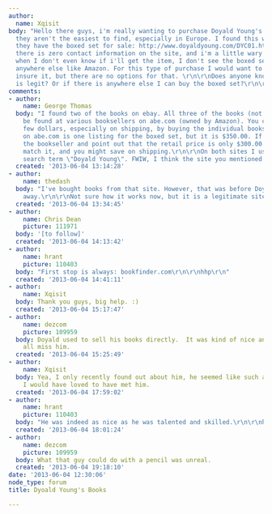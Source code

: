 ```yaml
---
author:
  name: Xqisit
body: "Hello there guys, i'm really wanting to purchase Doyald Young's books, but
  they aren't the easiest to find, especially in Europe. I found this website, and
  they have the boxed set for sale: http://www.doyaldyoung.com/DYC01.html\r\n\r\nHowever,
  there is zero contact information on the site, and i'm a little wary spending $300
  when I don't even know if i'll get the item, I don't see the boxed set for sale
  anywhere else like Amazon. For this type of purchase I would want to track it and
  insure it, but there are no options for that. \r\n\r\nDoes anyone know if the site
  is legit? Or if there is anywhere else I can buy the boxed set?\r\n\r\nThanks!\r\n\r\n-Josh"
comments:
- author:
    name: George Thomas
  body: "I found two of the books on ebay. All three of the books (not as a set) can
    be found at various booksellers on abe.com (owned by Amazon). You could save a
    few dollars, especially on shipping, by buying the individual books on abe.com.\r\n\r\nAlso
    on abe.com is one listing for the boxed set, but it is $350.00. If you contact
    the bookseller and point out that the retail price is only $300.00 new they might
    match it, and you might save on shipping.\r\n\r\nOn both sites I used the keyword
    search term \"Doyald Young\". FWIW, I think the site you mentioned is legitimate.\r\n\r\nHTH"
  created: '2013-06-04 13:14:28'
- author:
    name: thedash
  body: "I've bought books from that site. However, that was before Doyald Young passed
    away.\r\n\r\nNot sure how it works now, but it is a legitimate site."
  created: '2013-06-04 13:34:45'
- author:
    name: Chris Dean
    picture: 111971
  body: '[to follow]'
  created: '2013-06-04 14:13:42'
- author:
    name: hrant
    picture: 110403
  body: "First stop is always: bookfinder.com\r\n\r\nhhp\r\n"
  created: '2013-06-04 14:41:11'
- author:
    name: Xqisit
  body: Thank you guys, big help. :)
  created: '2013-06-04 15:17:47'
- author:
    name: dezcom
    picture: 109959
  body: Doyald used to sell his books directly.  It was kind of nice and more personal.  We
    all miss him.
  created: '2013-06-04 15:25:49'
- author:
    name: Xqisit
  body: Yea, I only recently found out about him, he seemed like such a nice guy.
    I would have loved to have met him.
  created: '2013-06-04 17:59:02'
- author:
    name: hrant
    picture: 110403
  body: "He was indeed as nice as he was talented and skilled.\r\n\r\nhhp\r\n"
  created: '2013-06-04 18:01:24'
- author:
    name: dezcom
    picture: 109959
  body: What that guy could do with a pencil was unreal.
  created: '2013-06-04 19:18:10'
date: '2013-06-04 12:30:06'
node_type: forum
title: Dyoald Young's Books

---
```

